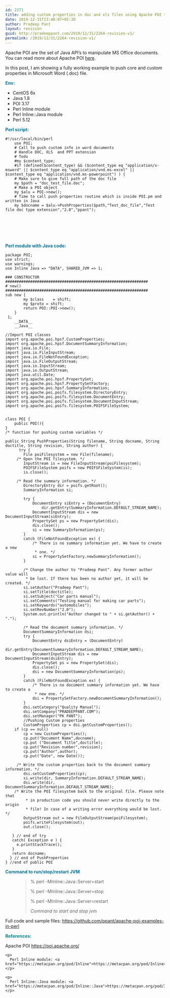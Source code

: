 ```yaml
---
id: 2271
title: adding custom properties in doc and xls files using Apache POI through Perl wrapper example
date: 2019-12-31T13:48:07+05:30
author: Pradeep Pant
layout: revision
guid: http://pradeeppant.com/2019/12/31/2264-revision-v1/
permalink: /2019/12/31/2264-revision-v1/
---
```

Apache POI are the set of Java API&#8217;s to manipulate MS Office documents. You can read more about Apache POI [here](https://poi.apache.org/).

In this post, I am showing a fully working example to push core and custom properties in Microsoft Word (.doc) file.

<p style="color:#0477a8" class="has-text-color">
  <strong>Env:</strong>
</p>

  * CentOS 6x
  * Java 1.8
  * POI 3.17
  * Perl Inline module
  * Perl Inline::Java module
  * Perl 5.12

<p style="color:#0375a6" class="has-text-color">
  <strong>Perl script:</strong>
</p>

<pre class="wp-block-code"><code>#!/usr/local/bin/perl    
	use POI;
	# Call to push custom info in word documents	
	# Handle DOC, XLS  and PPT extension 
	# Todo
	#my $content_type;
    #if (defined($content_type) && ($content_type eq "application/x-msword" || $content_type eq "application/vnd.ms-excel" || $content_type eq "application/vnd.ms-powerpoint") ) {
	# Make sure to give full path of the doc file
	my $path = "doc_test_file.doc";
	# Make a POI object
	my $alu = POI->new();
	# Time to call push properties routine which is inside POI.pm and written in Java
	my $docname = $alu->PushProperties($path,"Test_doc_file","Test file doc type extension","2.0","ppant");	
	
	
	
	
	
	
</code></pre>

<p style="color:#0373a3" class="has-text-color">
  <strong>Perl module with Java code:</strong>
</p>

<pre class="wp-block-code"><code>package POI;
use strict; 
use warnings;
use Inline Java => "DATA", SHARED_JVM => 1;

### CONSTRUCTOR
###############################################################
# new()
###############################################################     
sub new {
        my $class    = shift;
        my $proto = shift;        
        return POI::POI->new();
    }
 1;
    __DATA__
    __Java__

//Import POI classes
import org.apache.poi.hpsf.CustomProperties;
import org.apache.poi.hpsf.DocumentSummaryInformation;
import java.io.File;
import java.io.FileInputStream;
import java.io.FileNotFoundException;
import java.io.FileOutputStream;
import java.io.InputStream;
import java.io.OutputStream;
import java.util.Date;
import org.apache.poi.hpsf.PropertySet;
import org.apache.poi.hpsf.PropertySetFactory;
import org.apache.poi.hpsf.SummaryInformation;
import org.apache.poi.poifs.filesystem.DirectoryEntry;
import org.apache.poi.poifs.filesystem.DocumentEntry;
import org.apache.poi.poifs.filesystem.DocumentInputStream;
import org.apache.poi.poifs.filesystem.POIFSFileSystem; 


class POI {
    public POI(){
}
/* function for pushing custom variables */

public String PushProperties(String filename, String docname, String doctitle, String revision, String author) {
	  try {
		File poiFilesystem = new File(filename);
     /* Open the POI filesystem. */
        InputStream is = new FileInputStream(poiFilesystem);
        POIFSFileSystem poifs = new POIFSFileSystem(is);
        is.close();

     /* Read the summary information. */
        DirectoryEntry dir = poifs.getRoot();
		SummaryInformation si;
            
        try {
            DocumentEntry siEntry = (DocumentEntry)
                dir.getEntry(SummaryInformation.DEFAULT_STREAM_NAME);
            DocumentInputStream dis = new DocumentInputStream(siEntry);
            PropertySet ps = new PropertySet(dis);
            dis.close();
            si = new SummaryInformation(ps);
        }
        catch (FileNotFoundException ex) {
            /* There is no summary information yet. We have to create a new
             * one. */
            si = PropertySetFactory.newSummaryInformation();
        }

        /* Change the author to "Pradeep Pant". Any former author value will
         * be lost. If there has been no author yet, it will be created. */
        si.setAuthor("Pradeep Pant");
		si.setTitle(doctitle);
		si.setSubject("Car parts manual");
		si.setComments("Testing manual for making car parts");
		si.setKeywords("automobiles");
		si.setRevNumber("2.0");
		System.out.println("Author changed to " + si.getAuthor() + ".");
		
        /* Read the document summary information. */
        DocumentSummaryInformation dsi;
        try {
            DocumentEntry dsiEntry = (DocumentEntry)
			dir.getEntry(DocumentSummaryInformation.DEFAULT_STREAM_NAME);
            DocumentInputStream dis = new DocumentInputStream(dsiEntry);
            PropertySet ps = new PropertySet(dis);
            dis.close();
            dsi = new DocumentSummaryInformation(ps);
        }
        catch (FileNotFoundException ex) {
            /* There is no document summary information yet. We have to create a
             * new one. */
            dsi = PropertySetFactory.newDocumentSummaryInformation();
        }
        dsi.setCategory("Quality Manual");  
		dsi.setCompany("PRADEEPPANT.COM");
		dsi.setManager("PK PANT");
		//Pushing Custom properties
        CustomProperties cp = dsi.getCustomProperties();
	if (cp == null)        
		cp = new CustomProperties();
		cp.put("Document Name",docname);
		cp.put ("Document Title",doctitle);
		cp.put("Revision number",revision);
		cp.put("Author",author);
		cp.put("Date", new Date());
    
     /* Write the custom properties back to the document summary information. */
		dsi.setCustomProperties(cp);
		si.write(dir, SummaryInformation.DEFAULT_STREAM_NAME);
		dsi.write(dir, DocumentSummaryInformation.DEFAULT_STREAM_NAME);
	/* Write the POI filesystem back to the original file. Please note that
         * in production code you should never write directly to the origin
         * file! In case of a writing error everything would be lost. */
        OutputStream out = new FileOutputStream(poiFilesystem);
        poifs.writeFilesystem(out);
        out.close();
    
   } // end of try
   catch( Exception e ) {
     e.printStackTrace();
   }   
   return docname;
  } // end of PushProperties
} //end of public POI</code></pre>

<p style="color:#0373a3" class="has-text-color">
  <strong>Command to run/stop/restart JVM</strong>
</p><figure class="wp-block-pullquote">

> % perl -MInline::Java::Server=start&nbsp; &nbsp;
> 
> % perl -MInline::Java::Server=stop&nbsp; &nbsp;
> 
> % perl -MInline::Java::Server=restart
> 
> <cite>Command to start and stop jvm</cite></figure> 

Full code and sample files: <https://github.com/ppant/apache-poi-examples-in-perl>  


<div class="wp-block-group">
  <div class="wp-block-group__inner-container">
    <div class="wp-block-group">
      <div class="wp-block-group__inner-container">
        <p style="color:#03868f" class="has-text-color">
          <strong>References:</strong>
        </p>
      </div>
    </div>
  </div>
</div>

<div class="wp-block-group">
  <div class="wp-block-group__inner-container">
    <p>
      Apache POI <a href="https://poi.apache.org/">https://poi.apache.org/</a>
    </p>
    
    <p>
      Perl Inline module: <a href="https://metacpan.org/pod/Inline">https://metacpan.org/pod/Inline</a>
    </p>
    
    <p>
      Perl Inline::Java module: <a href="https://metacpan.org/pod/Inline::Java">https://metacpan.org/pod/Inline::Java</a>
    </p>
  </div>
</div>